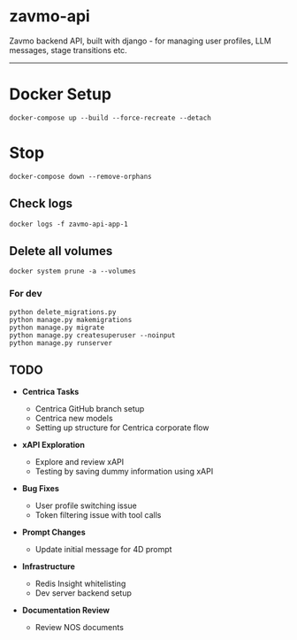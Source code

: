 # zavmo-api
Zavmo backend API, built with django - for managing user profiles, LLM messages, stage transitions etc.

---
# Docker Setup
```
docker-compose up --build --force-recreate --detach
```
# Stop
```
docker-compose down --remove-orphans
```

## Check logs
```
docker logs -f zavmo-api-app-1
```
## Delete all volumes
```
docker system prune -a --volumes
```


### For dev

```
python delete_migrations.py
python manage.py makemigrations
python manage.py migrate
python manage.py createsuperuser --noinput
python manage.py runserver
```


## TODO

- **Centrica Tasks**
  - Centrica GitHub branch setup
  - Centrica new models
  - Setting up structure for Centrica corporate flow

- **xAPI Exploration**
  - Explore and review xAPI
  - Testing by saving dummy information using xAPI

- **Bug Fixes**
  - User profile switching issue
  - Token filtering issue with tool calls

- **Prompt Changes**
  - Update initial message for 4D prompt

- **Infrastructure**
  - Redis Insight whitelisting
  - Dev server backend setup

- **Documentation Review**
  - Review NOS documents